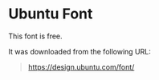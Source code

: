 # Ubuntu Font

This font is free.

It was downloaded from the following URL:

> https://design.ubuntu.com/font/

